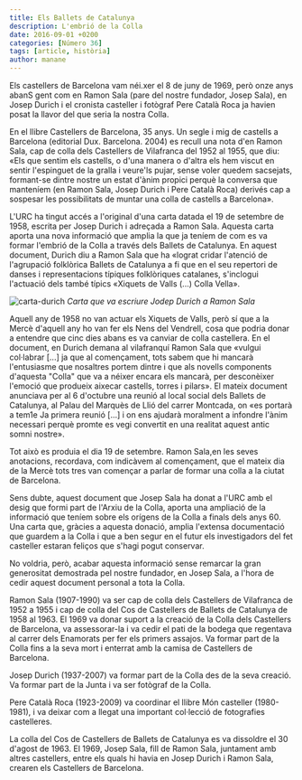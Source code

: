 ```yaml
---
title: Els Ballets de Catalunya
description: L'embrió de la Colla
date: 2016-09-01 +0200
categories: [Número 36]
tags: [article, història]
author: manane
---
```

Els castellers de Barcelona vam néi.xer el 8 de juny de 1969, però onze anys abanS gent com en Ramon Sala (pare del nostre fundador, Josep Sala), en Josep Durich i el cronista casteller i fotògraf Pere Català Roca ja havien posat la llavor del que seria la nostra Colla.

En el llibre Castellers de Barcelona, 35 anys. Un segle i mig de castells a Barcelona (editorial Dux. Barcelona. 2004) es recull una nota d'en Ramon Sala, cap de colla dels Castellers de Vilafranca del 1952 al 1955, que diu: «Els que sentim els castells, o d'una manera o d'altra els hem viscut en sentir l'espinguet de la gralla i veure'ls pujar, sense voler quedem sacsejats, formant-se dintre nostre un estat d'ànim propici perquè la conversa que manteníem (en Ramon Sala, Josep Durich i Pere Català Roca) derivés cap a sospesar les possibilitats de muntar una colla de castells a Barcelona».

L'URC ha tingut accés a l'original d'una carta datada el 19 de setembre de 1958, escrita per Josep Durich i adreçada a Ramon Sala. Aquesta carta aporta una nova informació que amplia la que ja teníem de com es va formar l'embrió de la Colla a través dels Ballets de Catalunya. En aquest document, Durich diu a Ramon Sala que ha «lograt cridar l'atenció de l'agrupació folklòrica Ballets de Catalunya a fi que en el seu repertori de danses i representacions típiques folklòriques catalanes, s'inclogui l'actuació dels també
típics «Xiquets de Valls (...) Colla Vella».

![carta-durich](https://urc.castellers.barcelona/assets/images/Carta-durich.png)
_Carta que va escriure Jodep Durich a Ramon Sala_

Aquell any de 1958 no van actuar els Xiquets de Valls, però sí que a la Mercè d'aquell any ho van fer els Nens del Vendrell, cosa que podria donar a entendre que cinc dies abans es va canviar de colla castellera. En el document, en Durich demana al vilafranquí Ramon Sala que «vulgui col·labrar [...] ja que al començament, tots sabem que hi mancarà l'entusiasme que nosaltres portem dintre i que als novells components d'aquesta "Colla" que va a néixer encara els mancarà, per desconèixer l'emoció que produeix aixecar castells, torres i pilars».
El mateix document anunciava per al 6 d'octubre una reunió al local social dels Ballets de Catalunya, al Palau del Marquès de Llió del carrer Montcada, on «es portarà a tem1e Ja primera reunió [...] i on ens ajudarà moralment a infondre l'ànim necessari perquè promte es vegi convertit en una realitat aquest antic somni nostre».

Tot això es produia el dia 19 de setembre. Ramon Sala,en les seves anotacions, recordava, com indicàvem al començament, que el mateix dia de la Mercè tots tres van començar a parlar de formar una colla a la ciutat de Barcelona.

Sens dubte, aquest document que Josep Sala ha donat a l'URC amb el desig que formi part de l'Arxiu de la Colla, aporta una ampliació de la informació que teníem sobre els orígens de la Colla a finals dels anys 60. Una carta que, gràcies a aquesta donació, amplia l'extensa documentació que guardem a la Colla i que a ben segur en el futur els investigadors del fet casteller estaran feliços que s'hagi pogut conservar.

No voldria, però, acabar aquesta informació sense remarcar la gran generositat demostrada pel nostre fundador, en Josep Sala, a l'hora de cedir aquest document personal a tota la Colla.

Ramon Sala (1907-1990) va ser cap de colla dels Castellers de Vilafranca de 1952 a 1955 i cap de colla del Cos de Castellers de Ballets de Catalunya de 1958 al 1963. El 1969 va donar suport a la creació de la Colla dels Castellers de Barcelona, va assessorar-la i va cedir el pati de la bodega que regentava al carrer dels Enamorats per fer els primers assajos. Va formar part de la Colla fins a la seva mort i enterrat amb la camisa de Castellers de Barcelona.

Josep Durich (1937-2007) va formar part de la Colla des de la seva creació. Va formar part de la Junta i va ser fotògraf de la Colla.

Pere Català Roca (1923-2009) va coordinar el llibre Món casteller (1980-1981), i va deixar com a llegat una important col·lecció de fotografies castelleres.

La colla del Cos de Castellers de Ballets de Catalunya es va dissoldre el 30 d'agost de 1963. El 1969, Josep Sala,
fill de Ramon Sala, juntament amb altres castellers, entre els quals hi havia en Josep Durich i Ramon Sala, crearen els Castellers de Barcelona.